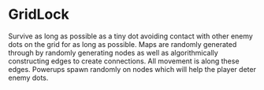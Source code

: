# GridLock
Survive as long as possible as a tiny dot avoiding contact with other enemy dots on the grid for as long as possible. Maps are randomly generated through by randomly generating nodes as well as algorithmically constructing edges to create connections. All movement is along these edges. Powerups spawn randomly on nodes which will help the player deter enemy dots.
